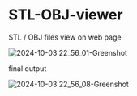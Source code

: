 # STL-OBJ-viewer
STL / OBJ files view on web page

![2024-10-03 22_56_01-Greenshot](https://github.com/user-attachments/assets/2ff71f7d-d367-47f3-a324-9eb1e96a54b5)

final output


![2024-10-03 22_56_08-Greenshot](https://github.com/user-attachments/assets/52a3e585-a5c2-4780-88bf-b3d8c9d141a3)
